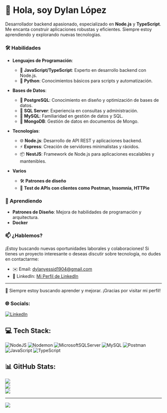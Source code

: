# 👋 Hola, soy Dylan López

Desarrollador backend apasionado, especializado en **Node.js** y **TypeScript**. Me encanta construir aplicaciones robustas y eficientes. Siempre estoy aprendiendo y explorando nuevas tecnologías.

### 🛠️ Habilidades

- **Lenguajes de Programación**:
  - 🔹 **JavaScript/TypeScript**: Experto en desarrollo backend con Node.js.
  - 🔹 **Python**: Conocimientos básicos para scripts y automatización.


- **Bases de Datos**:
  - 🔸 **PostgreSQL**: Conocimiento en diseño y optimización de bases de datos.
  - 🔸 **SQL Server**: Experiencia en consultas y administración.
  - 🔸 **MySQL**: Familiaridad en gestión de datos y SQL.
  - 🔸 **MongoDB**: Gestión de datos en documentos de Mongo.

- **Tecnologías**:
  - 🌐 **Node.js**: Desarrollo de API REST y aplicaciones backend.
  - ⚡ **Express**: Creación de servidores minimalistas y ráoidos.
  - 📦 **NestJS**: Framework de Node.js para aplicaciones escalables y mantenibles.

- **Varios**
   - 🛠️ **Patrones de diseño**
   - 🛜 **Test de APIs con clientes como Postman, Insomnia, HTTPie**
  
  
### 🌱 Aprendiendo

- **Patrones de Diseño**: Mejora de habilidades de programación y arquitectura.
- **Docker**

### 📫 ¿Hablemos?

¡Estoy buscando nuevas oportunidades laborales y colaboraciones! Si tienes un proyecto interesante o deseas discutir sobre tecnología, no dudes en contactarme:

- ✉️ Email: [dylanyessid1904@gmail.com](mailto:dylanyessid1904@gmail.com)
- 💼 LinkedIn: [Mi Perfil de LinkedIn](https://www.linkedin.com/in/dylan-yessid-l%C3%B3pez-jaramillo-9b41a5220/)

---

🌟 Siempre estoy buscando aprender y mejorar. ¡Gracias por visitar mi perfil!

### 🌐 Socials:

[![LinkedIn](https://img.shields.io/badge/LinkedIn-%230077B5.svg?logo=linkedin&logoColor=white)](https://linkedin.com/in/dylan-yessid-lópez-jaramillo-9b41a5220)

## 💻 Tech Stack:

![NodeJS](https://img.shields.io/badge/node.js-6DA55F?style=for-the-badge&logo=node.js&logoColor=white) ![Nodemon](https://img.shields.io/badge/NODEMON-%23323330.svg?style=for-the-badge&logo=nodemon&logoColor=%BBDEAD) ![MicrosoftSQLServer](https://img.shields.io/badge/Microsoft%20SQL%20Server-CC2927?style=for-the-badge&logo=microsoft%20sql%20server&logoColor=white) ![MySQL](https://img.shields.io/badge/mysql-4479A1.svg?style=for-the-badge&logo=mysql&logoColor=white) ![Postman](https://img.shields.io/badge/Postman-FF6C37?style=for-the-badge&logo=postman&logoColor=white) ![JavaScript](https://img.shields.io/badge/javascript-%23323330.svg?style=for-the-badge&logo=javascript&logoColor=%23F7DF1E) ![TypeScript](https://img.shields.io/badge/typescript-%23007ACC.svg?style=for-the-badge&logo=typescript&logoColor=white)

## 📊 GitHub Stats:

![](https://github-readme-stats.vercel.app/api?username=Dylanyessid&theme=dark&hide_border=false&include_all_commits=true&count_private=false)<br/>
![](https://github-readme-streak-stats.herokuapp.com/?user=Dylanyessid&theme=dark&hide_border=false)<br/>
![](https://github-readme-stats.vercel.app/api/top-langs/?username=Dylanyessid&theme=dark&hide_border=false&include_all_commits=true&count_private=false&layout=compact)

---

[![](https://visitcount.itsvg.in/api?id=Dylanyessid&icon=0&color=0)](https://visitcount.itsvg.in)

<!-- Proudly created with GPRM ( https://gprm.itsvg.in ) -->
